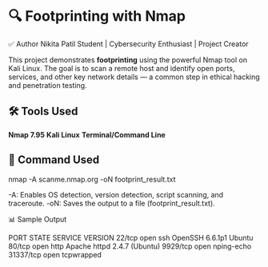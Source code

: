 
# 🔍 Footprinting with Nmap
✅ Author
Nikita Patil
Student | Cybersecurity Enthusiast | Project Creator

This project demonstrates **footprinting** using the powerful Nmap tool on Kali Linux. The goal is to scan a remote host and identify open ports, services, and other key network details — a common step in ethical hacking and penetration testing.


## 🛠️ Tools Used

 **Nmap 7.95**
 **Kali Linux**
 **Terminal/Command Line**


## 📌 Command Used
nmap -A scanme.nmap.org -oN footprint_result.txt

-A: Enables OS detection, version detection, script scanning, and traceroute.
-oN: Saves the output to a file (footprint_result.txt).

📊 Sample Output

PORT        STATE   SERVICE       VERSION
22/tcp      open    ssh           OpenSSH 6.6.1p1 Ubuntu 
80/tcp      open    http          Apache httpd 2.4.7 (Ubuntu)
9929/tcp    open    nping-echo
31337/tcp   open    tcpwrapped



